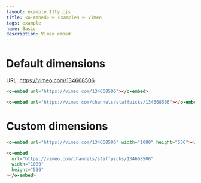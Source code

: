```yaml
---
layout: example.11ty.cjs
title: <o-embed> ⌲ Examples ⌲ Vimeo
tags: example
name: Basic
description: Vimeo embed
---
```


<h1>Default dimensions</h1>

URL: https://vimeo.com/134668506

```html
<o-embed url="https://vimeo.com/134668506"></o-embed>
```

<o-embed
url="https://vimeo.com/134668506"></o-embed>

```html
<o-embed url="https://vimeo.com/channels/staffpicks/134668506"></o-embed>
```

<o-embed url="https://vimeo.com/channels/staffpicks/134668506"></o-embed>

<h1>Custom dimensions</h1>

```html
<o-embed url="https://vimeo.com/134668506" width="1080" height="536"></o-embed>
```

<o-embed
url="https://vimeo.com/134668506"  width="1080" height="536"></o-embed>

```html
<o-embed
  url="https://vimeo.com/channels/staffpicks/134668506"
  width="1080"
  height="536"
></o-embed>
```

<o-embed url="https://vimeo.com/channels/staffpicks/134668506"  width="1080" height="536"></o-embed>
